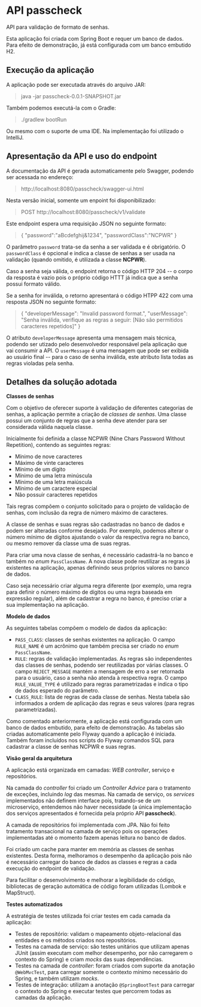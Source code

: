 # API passcheck
API para validação de formato de senhas.

Esta aplicação foi criada com Spring Boot e requer um banco de dados. Para efeito de demonstração, já está configurada com um banco embutido H2.

## Execução da aplicação
A aplicação pode ser executada através do arquivo JAR:
> java -jar passcheck-0.0.1-SNAPSHOT.jar

Também podemos executá-la com o Gradle:
> ./gradlew bootRun

Ou mesmo com o suporte de uma IDE. Na implementação foi utilizado o IntelliJ.

## Apresentação da API e uso do endpoint
A documentação da API é gerada automaticamente pelo Swagger, podendo ser acessada no endereço:
> http://localhost:8080/passcheck/swagger-ui.html

Nesta versão inicial, somente um enpoint foi disponibilizado:
> POST http://localhost:8080/passcheck/v1/validate

Este endpoint espera uma requisição JSON no seguinte formato:
> {
  	"password":"aBcdefghij&1234",
  	"passwordClass":"NCPWR"
  }

O parâmetro `password` trata-se da senha a ser validada e é obrigatório. O `passwordClass` é opcional e indica a classe de senhas a ser usada na validação (quando omitido, é utilizada a classe **NCPWR**).

Caso a senha seja válida, o endpoint retorna o código HTTP 204 -- o corpo da resposta é vazio pois o próprio código HTTT já indica que a senha possui formato válido. 

Se a senha for inválida, o retorno apresentará o código HTPP 422 com uma resposta JSON no seguinte formato:
> {
      "developerMessage": "Invalid password format.",
      "userMessage": "Senha inválida, verifique as regras a seguir: [Não são permitidos caracteres repetidos]"
  } 

O atributo `developerMessage` apresenta uma mensagem mais técnica, podendo ser utizado pelo desenvolvedor responsável pela aplicação que vai consumir a API. O `userMessage` é uma mensagem que pode ser exibida ao usuário final -- para o caso de senha inválida, este atributo lista todas as regras violadas pela senha.

## Detalhes da solução adotada

**Classes de senhas**

Com o objetivo de oferecer suporte à validação de diferentes categorias de senhas, a aplicação permite a criação de _classes de senhas_. Uma classe possui um conjunto de regras que a senha deve atender para ser considerada válida naquela classe.

Inicialmente foi definida a classe NCPWR (Nine Chars Password Without Repetition), contendo as seguintes regras:
* Mínimo de nove caracteres
* Máximo de vinte caracteres
* Mínimo de um dígito
* Mínimo de uma letra minúscula
* Mínimo de uma letra maiúscula
* Mínimo de um caractere especial
* Não possuir caracteres repetidos

Tais regras compõem o conjunto solicitado para o projeto de validação de senhas, com inclusão da regra de número máximo de caracteres.

A classe de senhas e suas regras são cadastradas no banco de dados e podem ser alteradas conforme desejado. Por exemplo, podemos alterar o número mínimo de dígitos ajustando o valor da respectiva regra no banco, ou mesmo remover da classe uma de suas regras.

Para criar uma nova classe de senhas, é necessário cadastrá-la no banco e também no _enum_ `PassClassName`. A nova classe pode reutilizar as regras já existentes na aplicação, apenas definindo seus próprios valores no banco de dados.

Caso seja necessário criar alguma regra diferente (por exemplo, uma regra para definir o número máximo de dígitos ou uma regra baseada em expressão regular), além de cadastrar a regra no banco, é preciso criar a sua implementação na aplicação.

**Modelo de dados**

As seguintes tabelas compõem o modelo de dados da aplicação:
* `PASS_CLASS`: classes de senhas existentes na aplicação. O campo `RULE_NAME` é um acrônimo que também precisa ser criado no _enum_ `PassClassName`.
* `RULE`: regras de validação implementadas. As regras são independentes das classes de senhas, podendo ser reutilizadas por várias classes. O campo `REJECT_MESSAGE` mantém a mensagem de erro a ser retornada para o usuário, caso a senha não atenda à respectiva regra. O campo `RULE_VALUE_TYPE` é utilizado para regras parametrizadas e indica o tipo de dados esperado do parâmetro. 
* `CLASS_RULE`: lista de regras de cada classe de senhas. Nesta tabela são informados a ordem de aplicação das regras e seus valores (para regras parametrizadas).

Como comentado anteriormente, a aplicação está configurada com um banco de dados embutido, para efeito de demonstração. As tabelas são criadas automaticamente pelo Flyway quando a aplicação é iniciada. Também foram incluídos nos scripts do Flyway comandos SQL para cadastrar a classe de senhas NCPWR e suas regras. 

**Visão geral da arquitetura**

A aplicação está organizada em camadas: _WEB controller_, serviço e repositórios. 

Na camada do _controller_ foi criado um _Controller Advice_ para o tratamento de exceções, incluindo _log_ das mesmas. Na camada de serviço, os _services_ implementados não definem interface pois, tratando-se de um microserviço, entendemos não haver necessidade (a única implementação dos serviços apresentados é fornecida pela próprio API **passcheck**).

A camada de repositórios foi implementada com JPA. Não foi feito tratamento transacional na camada de serviço pois os operações implementadas até o momento fazem apenas leitura no banco de dados.

Foi criado um cache para manter em memória as classes de senhas existentes. Desta forma, melhoramos o desempenho da aplicação pois não é necessário carregar do banco de dados as classes e regras a cada execução do endpoint de validação. 

Para facilitar o desenvolvimento e melhorar a legibilidade do código, bibliotecas de geração automática de código foram utilizadas (Lombok e MapStruct). 

**Testes automatizados**

A estratégia de testes utilizada foi criar testes em cada camada da aplicação:
* Testes de repositório: validam o mapeamento objeto-relacional das entidades e os métodos criados nos repositórios.
* Testes na camada de serviço: são testes unitários que utilizam apenas JUnit (assim executam com melhor desempenho, por não carregarem o contexto do Spring) e criam _mocks_ das suas dependências.
* Testes na camada de _controller_: foram criados com suporte da anotação `@WebMvcTest`, para carregar somente o contexto mínimo necessário do Spring, e também utilizam _mocks_.
* Testes de integração: utilizam a anotação `@SpringBootTest` para carregar o contexto do Spring e executar testes que percorrem todas as camadas da aplicação.

